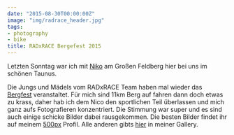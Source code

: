 ```yaml
---
date: "2015-08-30T00:00:00Z"
image: "img/radrace_header.jpg"
tags:
- photography
- bike
title: RADxRACE Bergefest 2015
---
```


Letzten Sonntag war ich mit [Niko](http://blog.nerdno.de/) am Großen Feldberg hier bei
uns im schönen Taunus.

Die Jungs und Mädels vom RADxRACE Team haben mal wieder
das [Bergfest](http://www.rad-race.com/frankfurt-30-08-2015/) veranstaltet.
Für mich sind 11km Berg auf fahren dann doch etwas zu krass, daher hab ich dem
Nico den sportlichen Teil überlassen und mich ganz aufs Fotografieren
konzentriert. Die Stimmung war super und es sind auch einige schicke Bilder
dabei rausgekommen.
Die besten Bilder findet ihr auf meinem [500px](https://500px.com/breidenstein) Profil.
Alle anderen gibts
[hier](http://gallery.felixbreidenstein.de/index.php?album=Bergfest_2015) in meiner Gallery.

